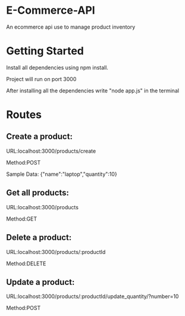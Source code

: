 # E-Commerce-API
An ecommerce api use to manage product inventory

# Getting Started
Install all dependencies using npm install.

Project will run on port 3000

After installing all the dependencies write "node app.js" in the terminal

# Routes

  ## Create a product:
  URL:localhost:3000/products/create
  
  Method:POST
  
  Sample Data: {"name":"laptop","quantity":10}
  

 ## Get all products:
  URL:localhost:3000/products
  
  Method:GET

 ## Delete a product:
  URL:localhost:3000/products/:productId
  
  Method:DELETE
  
 ## Update a product:
  URL:localhost:3000/products/:productId/update_quantity/?number=10
  
  Method:POST

